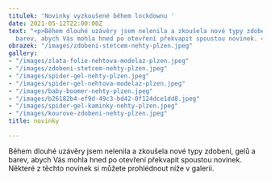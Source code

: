 ```yaml
---
titulek: 'Novinky vyzkoušené během lockdownu '
date: 2021-05-12T22:00:00Z
text: "<p>Během dlouhé uzávěry jsem nelenila a zkoušela nové typy zdobení, gelů a
  barev, abych Vás mohla hned po otevření překvapit spoustou novinek. </p>"
obrazek: "/images/zdobeni-stetcem-nehty-plzen.jpeg"
gallery:
- "/images/zlata-folie-nehtova-modelaz-plzen.jpeg"
- "/images/zdobeni-stetcem-nehty-plzen.jpeg"
- "/images/spider-gel-nehty-plzen.jpeg"
- "/images/spider-gel-nehtova-modelaz-plzen.jpeg"
- "/images/baby-boomer-nehty-plzen.jpeg"
- "/images/b26182b4-ef9d-49c3-bd42-0f124dce1dd8.jpeg"
- "/images/spider-gel-kaminky-nehty-plzen.jpeg"
- "/images/kourove-zdobeni-nehty-plzen.jpeg"
title: novinky

---
```

Během dlouhé uzávěry jsem nelenila a zkoušela nové typy zdobení, gelů a barev, abych Vás mohla hned po otevření překvapit spoustou novinek. Některé z těchto novinek si můžete prohlédnout níže v galerii.
